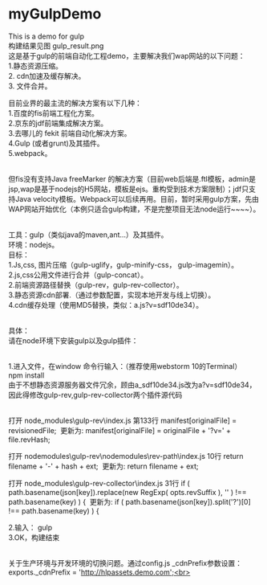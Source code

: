 # myGulpDemo<br> 
This is a demo for gulp <br> 
构建结果见图 gulp_result.png <br>
这是基于gulp的前端自动化工程demo，主要解决我们wap网站的以下问题：<br> 
1.静态资源压缩。<br> 
2. cdn加速及缓存解决。<br> 
3. 文件合并。<br> 

目前业界的最主流的解决方案有以下几种：<br> 
1.百度的fis前端工程化方案。<br> 
2.京东的jdf前端集成解决方案。<br> 
3.去哪儿的 fekit 前端自动化解决方案。<br> 
4.Gulp (或者grunt)及其插件。<br> 
5.webpack。<br> <br> 

但fis没有支持Java freeMarker 的解决方案（目前web后端是.ftl模板，admin是jsp,wap是基于nodejs的H5网站，模板是ejs。重构受到技术方案限制）；jdf只支持Java velocity模板。Webpack可以后续再用。目前，暂时采用gulp方案，先由WAP网站开始优化（本例只适合gulp构建，不是完整项目无法node运行~~~~）。<br> <br> 

工具：gulp（类似java的maven,ant...）及其插件。<br> 
环境：nodejs。<br> 
目标：<br> 
1.Js,css, 图片压缩（gulp-uglify，gulp-minify-css， gulp-imagemin）。<br> 
2.js,css公用文件进行合并（gulp-concat）。<br> 
2.前端资源路径替换（gulp-rev，gulp-rev-collector）。<br> 
3.静态资源cdn部署.（通过参数配置，实现本地开发与线上切换）。<br> 
4.cdn缓存处理（使用MD5替换，类似：a.js?v=sdf10de34）。<br> <br> 

具体：<br> 
请在node环境下安装gulp以及gulp插件：<br> <br> 

1.进入文件，在window 命令行输入：（推荐使用webstorm 10的Terminal）<br> 
npm install <br> 
由于不想静态资源服务器文件冗余，顾由a_sdf10de34.js改为a?v=sdf10de34，因此得修改gulp-rev,gulp-rev-collector两个插件源代码<br> <br> 

打开 node_modules\gulp-rev\index.js
第133行 manifest[originalFile] = revisionedFile; 
更新为: manifest[originalFile] = originalFile + '?v=' + file.revHash;

打开 nodemodules\gulp-rev\nodemodules\rev-path\index.js
10行 return filename + '-' + hash + ext; 
更新为: return filename + ext;

打开 node_modules\gulp-rev-collector\index.js
31行 if ( path.basename(json[key]).replace(new RegExp( opts.revSuffix ), '' ) !== path.basename(key) ) { 
更新为: if ( path.basename(json[key]).split('?')[0] !== path.basename(key) ) {

2.输入： gulp  <br> 
3.OK，构建结束 <br> <br> 

关于生产环境与开发环境的切换问题。通过config.js _cdnPrefix参数设置：<br> 
exports._cdnPrefix = 'http://hlpassets.demo.com';<br> 















